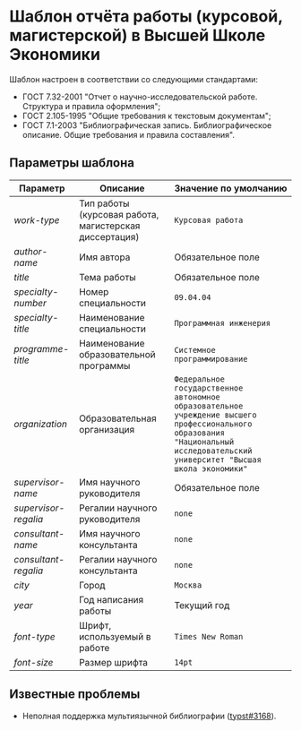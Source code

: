 # Шаблон отчёта работы (курсовой, магистерской) в Высшей Школе Экономики

Шаблон настроен в соответствии со следующими стандартами:
- ГОСТ 7.32-2001 "Отчет о научно-исследовательской работе. Структура и правила оформления";
- ГОСТ 2.105-1995 "Общие требования к текстовым документам";
- ГОСТ 7.1-2003 "Библиографическая запись. Библиографическое описание. Общие требования и правила составления".

## Параметры шаблона

| Параметр             | Описание                                               | Значение по умолчанию        |
| -------------------- | ------------------------------------------------------ | ---------------------------- |
| *work-type*          | Тип работы (курсовая работа, магистерская диссертация) | `Курсовая работа`            |
| *author-name*        | Имя автора                                             | Обязательное поле            |
| *title*              | Тема работы                                            | Обязательное поле            |
| *specialty-number*   | Номер специальности                                    | `09.04.04`                   |
| *specialty-title*    | Наименование специальности                             | `Программная инженерия`      |
| *programme-title*    | Наименование образовательной программы                 | `Системное программирование` |
| *organization*       | Образовательная организация                            | `Федеральное государственное автономное образовательное учреждение высшего профессионального образования "Национальный исследовательский университет "Высшая школа экономики"`   |
| *supervisor-name*    | Имя научного руководителя                              | Обязательное поле            |
| *supervisor-regalia* | Регалии научного руководителя                          | `none`                       |
| *consultant-name*    | Имя научного консультанта                              | `none`                       |
| *consultant-regalia* | Регалии научного консультанта                          | `none`                       |
| *city*               | Город                                                  | `Москва`                     |
| *year*               | Год написания работы                                   | Текущий год                  |
| *font-type*          | Шрифт, используемый в работе                           | `Times New Roman`            |
| *font-size*          | Размер шрифта                                          | `14pt`                       |

## Известные проблемы

- Неполная поддержка мультиязычной библиографии ([typst#3168](https://github.com/typst/typst/issues/3168)).

